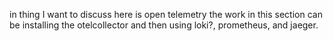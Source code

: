 in thing I want to discuss here is open telemetry
the work in this section can be installing the otelcollector
and then using loki?, prometheus, and jaeger.
